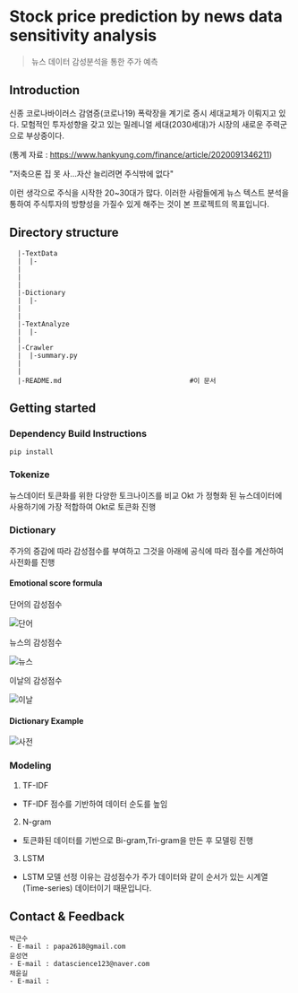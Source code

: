 # Stock price prediction by news data sensitivity analysis
> 뉴스 데이터 감성분석을 통한 주가 예측

## Introduction
신종 코로나바이러스 감염증(코로나19) 폭락장을 계기로 증시 세대교체가 이뤄지고 있다. 모험적인 투자성향을 갖고 있는 밀레니얼 세대(2030세대)가 시장의 새로운 주력군으로 부상중이다.

(통계 자료 : https://www.hankyung.com/finance/article/2020091346211)

"저축으론 집 못 사…자산 늘리려면 주식밖에 없다"

이런 생각으로 주식을 시작한 20~30대가 많다. 이러한 사람들에게 뉴스 텍스트 분석을 통하여 주식투자의 방향성을 가질수 있게 해주는 것이 본 프로젝트의 목표입니다.


##  Directory structure
``` 
  |-TextData           
  |  |-
  |  
  |  
  |
  |-Dictionary    
  |  |-
  |  
  |
  |-TextAnalyze   
  |  |-
  |
  |-Crawler                     
  |  |-summary.py                            
  |                          
  |
  |-README.md                                #이 문서

```
## Getting started
###  Dependency Build Instructions
```
pip install 

```

### Tokenize
 뉴스데이터 토큰화를 위한 다양한 토크나이즈를 비교
 Okt 가 정형화 된 뉴스데이터에 사용하기에 가장 적합하여 Okt로 토큰화 진행

### Dictionary
 주가의 증감에 따라 감성점수를 부여하고 그것을 아래에 공식에 따라 점수를 계산하여 사전화를 진행
#### Emotional score formula
 단어의 감성점수

![단어](./)
 
 뉴스의 감성점수

![뉴스](./)
 
 이날의 감성점수

![이날](./)

#### Dictionary Example
![사전](./)

### Modeling
1.  TF-IDF 
- TF-IDF 점수를 기반하여 데이터 순도를 높임
2. N-gram
- 토큰화된 데이터를 기반으로 Bi-gram,Tri-gram을 만든 후 모델링 진행
3. LSTM
- LSTM 모델 선정 이유는 감성점수가 주가 데이터와 같이 순서가 있는 시계열(Time-series) 데이터이기 때문입니다.
 

## Contact & Feedback
~~~
박근수 
- E-mail : papa2618@gmail.com
윤성연
- E-mail : datascience123@naver.com
채윤길  
- E-mail : 
~~~

